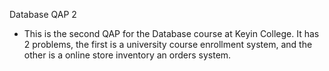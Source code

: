Database QAP 2

- This is the second QAP for the Database course at Keyin College. It has 2 problems, the first is a university course enrollment system, and the other is a online store inventory an orders system.